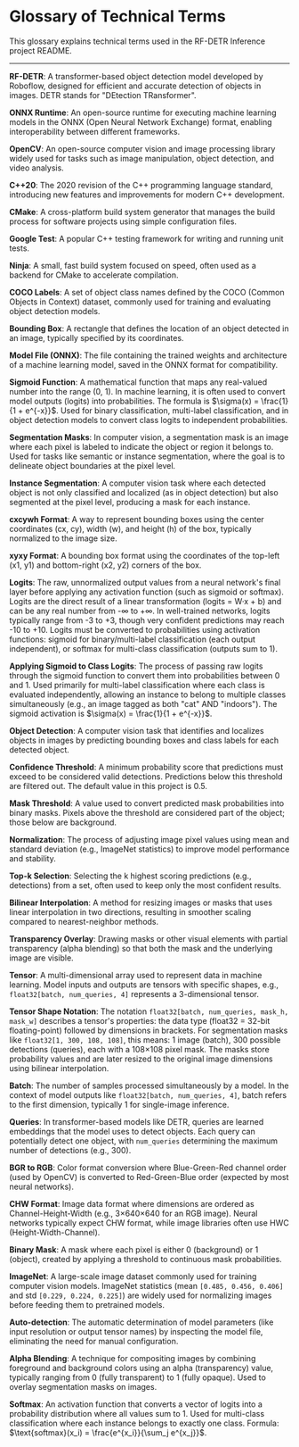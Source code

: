 # Glossary of Technical Terms

This glossary explains technical terms used in the RF-DETR Inference project README.

---

**RF-DETR**: A transformer-based object detection model developed by Roboflow, designed for efficient and accurate detection of objects in images. DETR stands for "DEtection TRansformer".

**ONNX Runtime**: An open-source runtime for executing machine learning models in the ONNX (Open Neural Network Exchange) format, enabling interoperability between different frameworks.

**OpenCV**: An open-source computer vision and image processing library widely used for tasks such as image manipulation, object detection, and video analysis.

**C++20**: The 2020 revision of the C++ programming language standard, introducing new features and improvements for modern C++ development.

**CMake**: A cross-platform build system generator that manages the build process for software projects using simple configuration files.

**Google Test**: A popular C++ testing framework for writing and running unit tests.

**Ninja**: A small, fast build system focused on speed, often used as a backend for CMake to accelerate compilation.

**COCO Labels**: A set of object class names defined by the COCO (Common Objects in Context) dataset, commonly used for training and evaluating object detection models.

**Bounding Box**: A rectangle that defines the location of an object detected in an image, typically specified by its coordinates.

**Model File (ONNX)**: The file containing the trained weights and architecture of a machine learning model, saved in the ONNX format for compatibility.

**Sigmoid Function**: A mathematical function that maps any real-valued number into the range (0, 1). In machine learning, it is often used to convert model outputs (logits) into probabilities. The formula is $\sigma(x) = \frac{1}{1 + e^{-x}}$. Used for binary classification, multi-label classification, and in object detection models to convert class logits to independent probabilities.

**Segmentation Masks**: In computer vision, a segmentation mask is an image where each pixel is labeled to indicate the object or region it belongs to. Used for tasks like semantic or instance segmentation, where the goal is to delineate object boundaries at the pixel level.

**Instance Segmentation**: A computer vision task where each detected object is not only classified and localized (as in object detection) but also segmented at the pixel level, producing a mask for each instance.

**cxcywh Format**: A way to represent bounding boxes using the center coordinates (cx, cy), width (w), and height (h) of the box, typically normalized to the image size.

**xyxy Format**: A bounding box format using the coordinates of the top-left (x1, y1) and bottom-right (x2, y2) corners of the box.

**Logits**: The raw, unnormalized output values from a neural network's final layer before applying any activation function (such as sigmoid or softmax). Logits are the direct result of a linear transformation (logits = W·x + b) and can be any real number from -∞ to +∞. In well-trained networks, logits typically range from -3 to +3, though very confident predictions may reach -10 to +10. Logits must be converted to probabilities using activation functions: sigmoid for binary/multi-label classification (each output independent), or softmax for multi-class classification (outputs sum to 1).

**Applying Sigmoid to Class Logits**: The process of passing raw logits through the sigmoid function to convert them into probabilities between 0 and 1. Used primarily for multi-label classification where each class is evaluated independently, allowing an instance to belong to multiple classes simultaneously (e.g., an image tagged as both "cat" AND "indoors"). The sigmoid activation is $\sigma(x) = \frac{1}{1 + e^{-x}}$.

**Object Detection**: A computer vision task that identifies and localizes objects in images by predicting bounding boxes and class labels for each detected object.

**Confidence Threshold**: A minimum probability score that predictions must exceed to be considered valid detections. Predictions below this threshold are filtered out. The default value in this project is 0.5.

**Mask Threshold**: A value used to convert predicted mask probabilities into binary masks. Pixels above the threshold are considered part of the object; those below are background.

**Normalization**: The process of adjusting image pixel values using mean and standard deviation (e.g., ImageNet statistics) to improve model performance and stability.

**Top-k Selection**: Selecting the k highest scoring predictions (e.g., detections) from a set, often used to keep only the most confident results.

**Bilinear Interpolation**: A method for resizing images or masks that uses linear interpolation in two directions, resulting in smoother scaling compared to nearest-neighbor methods.

**Transparency Overlay**: Drawing masks or other visual elements with partial transparency (alpha blending) so that both the mask and the underlying image are visible.

**Tensor**: A multi-dimensional array used to represent data in machine learning. Model inputs and outputs are tensors with specific shapes, e.g., `float32[batch, num_queries, 4]` represents a 3-dimensional tensor.

**Tensor Shape Notation**: The notation `float32[batch, num_queries, mask_h, mask_w]` describes a tensor's properties: the data type (float32 = 32-bit floating-point) followed by dimensions in brackets. For segmentation masks like `float32[1, 300, 108, 108]`, this means: 1 image (batch), 300 possible detections (queries), each with a 108×108 pixel mask. The masks store probability values and are later resized to the original image dimensions using bilinear interpolation.

**Batch**: The number of samples processed simultaneously by a model. In the context of model outputs like `float32[batch, num_queries, 4]`, batch refers to the first dimension, typically 1 for single-image inference.

**Queries**: In transformer-based models like DETR, queries are learned embeddings that the model uses to detect objects. Each query can potentially detect one object, with `num_queries` determining the maximum number of detections (e.g., 300).

**BGR to RGB**: Color format conversion where Blue-Green-Red channel order (used by OpenCV) is converted to Red-Green-Blue order (expected by most neural networks).

**CHW Format**: Image data format where dimensions are ordered as Channel-Height-Width (e.g., 3×640×640 for an RGB image). Neural networks typically expect CHW format, while image libraries often use HWC (Height-Width-Channel).

**Binary Mask**: A mask where each pixel is either 0 (background) or 1 (object), created by applying a threshold to continuous mask probabilities.

**ImageNet**: A large-scale image dataset commonly used for training computer vision models. ImageNet statistics (mean `[0.485, 0.456, 0.406]` and std `[0.229, 0.224, 0.225]`) are widely used for normalizing images before feeding them to pretrained models.

**Auto-detection**: The automatic determination of model parameters (like input resolution or output tensor names) by inspecting the model file, eliminating the need for manual configuration.

**Alpha Blending**: A technique for compositing images by combining foreground and background colors using an alpha (transparency) value, typically ranging from 0 (fully transparent) to 1 (fully opaque). Used to overlay segmentation masks on images.

**Softmax**: An activation function that converts a vector of logits into a probability distribution where all values sum to 1. Used for multi-class classification where each instance belongs to exactly one class. Formula: $\text{softmax}(x_i) = \frac{e^{x_i}}{\sum_j e^{x_j}}$.
